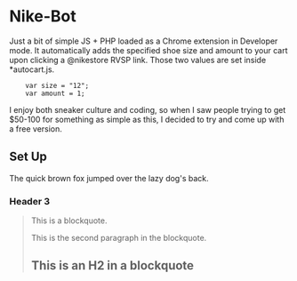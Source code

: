 Nike-Bot
========
Just a bit of simple JS + PHP loaded as a Chrome extension in Developer mode. It automatically adds the specified shoe size and amount to your cart upon clicking a @nikestore RVSP link. Those two values are set inside *autocart.js.

        var size = "12";
        var amount = 1;

I enjoy both sneaker culture and coding, so when I saw people trying to get $50-100 for something as simple as this, I decided to try and come up with a free version. 


Set Up
---------------------

The quick brown fox jumped over the lazy
dog's back.

### Header 3

> This is a blockquote.
> 
> This is the second paragraph in the blockquote.
>
> ## This is an H2 in a blockquote
